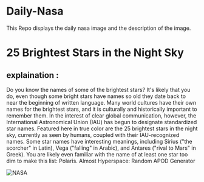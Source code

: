 # Daily-Nasa

This Repo displays the daily nasa image and the description of the image.

<!--NASA-->
# 25 Brightest Stars in the Night Sky
## explaination :

Do you know the names of some of the brightest stars? It's likely that you do, even though some bright stars have names so old they date back to near the beginning of written language. Many world cultures have their own names for the brightest stars, and it is culturally and historically important to remember them.  In the interest of clear global communication, however, the International Astronomical Union (IAU) has begun to designate standardized star names.  Featured here in true color are the 25 brightest stars in the night sky, currently as seen by humans, coupled with their IAU-recognized names. Some star names have interesting meanings, including Sirius ("the scorcher" in Latin), Vega ("falling" in Arabic), and Antares ("rival to Mars" in Greek). You are likely even familiar with the name of at least one star too dim to make this list: Polaris.    Almost Hyperspace: Random APOD Generator

![NASA](https://apod.nasa.gov/apod/image/2212/25BrightestStars_Jittasaiyapan_960.jpg)
<!--/NASA-->